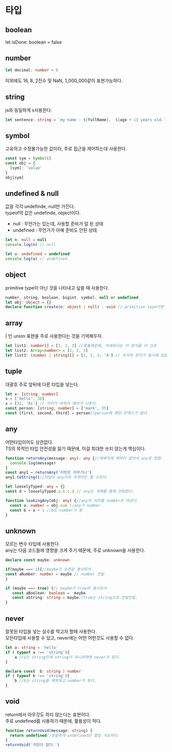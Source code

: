 # 타입
## boolean
let isDone: boolean = false
   
## number
```ts
let decimal: number = 6
```
이외에도 16, 8, 2진수 및 NaN, 1_000_000같이 표현가능하다.

## string
js와 동일하게 `$`사용한다.
```ts
let sentence: string = `my name : ${fullName}.  ${age + 1} years old.`
```

## symbol
고유하고 수정불가능한 값이라, 주로 접근을 제어하는데 사용한다.
```ts
const sym = Symbol()
const obj = {
  [sym]: 'value'
}
obj[sym]
```

## undefined & null
값을 각각 undefinde, null만 가진다.  
typeof의 값은 undefinde, object이다.
 - null : 무언가는 있는데, 사용할 준비가 덜 된 상태
 - undefined : 무언가가 아예 준비도 안된 상태
```ts
let n: null = null 
console.log(n) // null

let u: undefined = undefined 
console.log(u) // undefined
```

## object
primitive type이 아닌 것을 나타내고 싶을 때 사용한다.
```ts
number, string, boolean, bigint, symbol, null or undefined
let obj: object = {}
declare function create(o: object | null) : void // primitive type이면 에러가 나오게끔
```
## array
| 인 union 표현을 주로 사용한다는 것을 기억해두자.
```ts
let list1: number[] = [1, 2, 3] //충돌때문에, 아래보다는 이 방식을 더 선호
let list2: Array<number> = [1, 2, 3] 
let list3: (number | string)[] = [1, 2, 3, '4'] // 숫자와 문자가 동시에 있을때도 가끔 사용
```

## tuple
대괄호 주로 앞뒤에 다른 타입을 넣는다.
```ts
let x: [string, number]
x = ['hello', 38]
x = [32, 'hi'] // 자리가 바뀌어 에러가 나온다.
const person: [string, number] = ['mark', 35]
const [first, second, third] = person//person에 해당 인덱스가 없다
```

## any
어떤타입이어도 상관없다.  
TS의 목적인 타입 안전성을 잃기 때문에, 이걸 최대한 쓰지 않는게 핵심이다.
```ts
function returnAny(message: any): any {//메세지에 제약이 없어서 any로 정함.
  console.log(message)
}
const any1 = returnAny('리턴은 아무거나')
any1.toString()//타입이 any이라 무엇이든 할 수있다.

let looselyTyped: any = {}
const d = looselyTyped.a.b.c.d // any는 객체를 통해 전파한다.

function leakingAny(obj: any) {//any의 처리를 number로 바꾼다.
  const a: number = obj.num //any가 number
  const b = a + 1 //b도 number가 됨
}
```

## unknown
모르는 변수 타입에 사용한다.   
any는 다음 코드들에 영향을 크게 주기 때문에, 주로 unknown을 사용한다.
```ts
declare const maybe: unknown

if(maybe === 1){//maybe가 숫자로 명시되서
const aNumber: number = maybe // number 전달
}

if (maybe === true) {// maybe가 true라 명시되서
   const aBoolean: boolean =  maybe
   const aString: string = maybe//true는 string으로 전달안됨.
}
```

## never
잘못된 타입을 넣는 실수를 막고자 할때 사용한다.  
모든타입에 사용할 수 있고, never에는 어떤 어떤것도 사용할 수 없다.
```ts
let a: string = 'hello' 
if ( typeof a !== 'string'){
    a //a는 string인데 string이 아니라하면 never가 된다.
}

declare const  b: string | number
if ( typeof b !== 'string'){
    b //b는 string을 제외하고 number가 된다.
}
```

## void
return에서 아무것도 하지 않는다는 표현이다.  
주로 undefined를 사용하기 때문에, 활용성이 적다.
```ts
function returnVoid(message: string) {
  return undefined//유일하게 undefined만 할당 가능하다.
}
returnVoid('리턴이 없다.')
```
